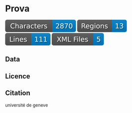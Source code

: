 # Prova

![characters badge](badges/characters.svg) ![regions badge](badges/regions.svg) ![lines badge](badges/lines.svg) ![files badge](badges/files.svg)


## Data

## Licence

## Citation


université de geneve